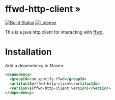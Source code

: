 # ffwd-http-client &#187;
[![Build Status](https://travis-ci.org/spotify/ffwd.svg?branch=master)](https://travis-ci.org/spotify/ffwd)
[![License](https://img.shields.io/github/license/spotify/ffwd.svg)](LICENSE)


This is a java http client for interacting with [ffwd](https://github.com/spotify/ffwd).


# Installation

Add a dependency in Maven. 
```xml
<dependency>
  <groupId>com.spotify.ffwd</groupId>
  <artifactId>ffwd-http-client</artifactId>
  <version>${ffwd-http-client.version}</version>
</dependency>
```
